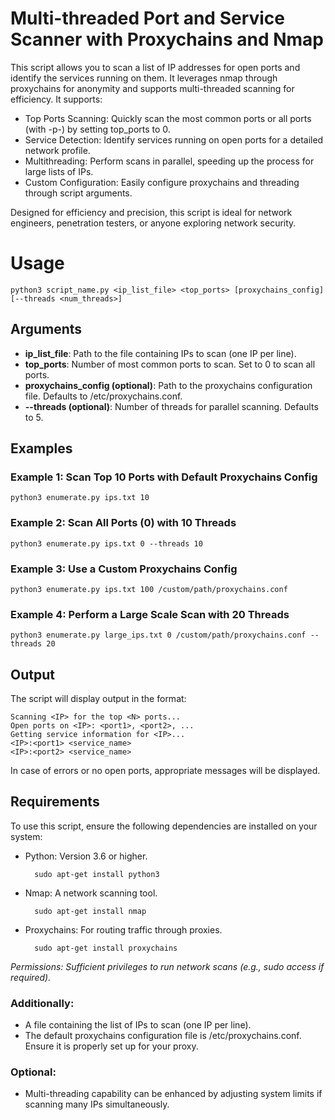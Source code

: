 # Multi-threaded Port and Service Scanner with Proxychains and Nmap

This script allows you to scan a list of IP addresses for open ports and identify the services running on them. It leverages nmap through proxychains for anonymity and supports multi-threaded scanning for efficiency. It supports:
- Top Ports Scanning: Quickly scan the most common ports or all ports (with -p-) by setting top_ports to 0.
- Service Detection: Identify services running on open ports for a detailed network profile.
- Multithreading: Perform scans in parallel, speeding up the process for large lists of IPs.
- Custom Configuration: Easily configure proxychains and threading through script arguments.

Designed for efficiency and precision, this script is ideal for network engineers, penetration testers, or anyone exploring network security.

# Usage

`python3 script_name.py <ip_list_file> <top_ports> [proxychains_config] [--threads <num_threads>]`

## Arguments
- **ip_list_file**: Path to the file containing IPs to scan (one IP per line).
- **top_ports**: Number of most common ports to scan. Set to 0 to scan all ports.
- **proxychains_config (optional)**: Path to the proxychains configuration file. Defaults to /etc/proxychains.conf.
- **--threads (optional)**: Number of threads for parallel scanning. Defaults to 5.

## Examples
### Example 1: Scan Top 10 Ports with Default Proxychains Config

    python3 enumerate.py ips.txt 10

### Example 2: Scan All Ports (0) with 10 Threads

    python3 enumerate.py ips.txt 0 --threads 10

### Example 3: Use a Custom Proxychains Config

    python3 enumerate.py ips.txt 100 /custom/path/proxychains.conf

### Example 4: Perform a Large Scale Scan with 20 Threads

    python3 enumerate.py large_ips.txt 0 /custom/path/proxychains.conf --threads 20

## Output

The script will display output in the format:
```
Scanning <IP> for the top <N> ports...
Open ports on <IP>: <port1>, <port2>, ...
Getting service information for <IP>...
<IP>:<port1> <service_name>
<IP>:<port2> <service_name>
```

In case of errors or no open ports, appropriate messages will be displayed.


## Requirements

To use this script, ensure the following dependencies are installed on your system:

- Python: Version 3.6 or higher.

        sudo apt-get install python3
  
- Nmap: A network scanning tool.

        sudo apt-get install nmap
  
- Proxychains: For routing traffic through proxies.

        sudo apt-get install proxychains

*Permissions: Sufficient privileges to run network scans (e.g., sudo access if required).*

### Additionally:
- A file containing the list of IPs to scan (one IP per line).
- The default proxychains configuration file is /etc/proxychains.conf. Ensure it is properly set up for your proxy.

### Optional:
- Multi-threading capability can be enhanced by adjusting system limits if scanning many IPs simultaneously.

